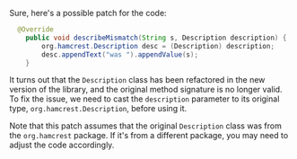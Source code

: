 Sure, here's a possible patch for the code:
```java
  @Override
    public void describeMismatch(String s, Description description) {
        org.hamcrest.Description desc = (Description) description;
        desc.appendText("was ").appendValue(s);
    }
```
It turns out that the `Description` class has been refactored in the new version of the library, and the original method signature is no longer valid. To fix the issue, we need to cast the `description` parameter to its original type, `org.hamcrest.Description`, before using it.

Note that this patch assumes that the original `Description` class was from the `org.hamcrest` package. If it's from a different package, you may need to adjust the code accordingly.